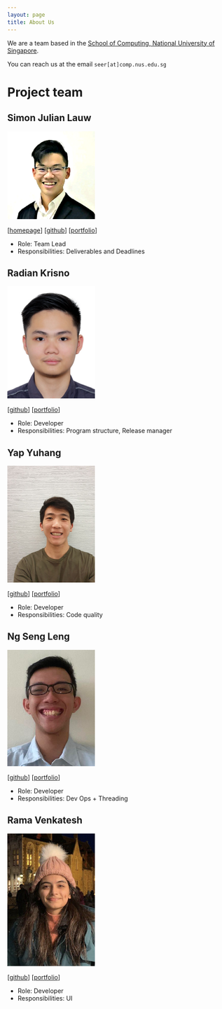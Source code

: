 ```yaml
---
layout: page
title: About Us
---
```


We are a team based in the [School of Computing, National University of Singapore](http://www.comp.nus.edu.sg).

You can reach us at the email `seer[at]comp.nus.edu.sg`

# Project team

## Simon Julian Lauw

<img src="images/simonjulianl.png" width="200px">

[[homepage](https://simonjulianl.github.io)]
[[github](https://github.com/simonjulianl)]
[[portfolio](team/simonjulianl.md)]

* Role: Team Lead
* Responsibilities: Deliverables and Deadlines

## Radian Krisno

<img src="images/radiankrisno.png" width="200px">

[[github](http://github.com/radiankrisno)]
[[portfolio](team/radiankrisno.md)]

* Role: Developer
* Responsibilities: Program structure, Release manager

## Yap Yuhang

<img src="images/yyhangz.png" width="200px">

[[github](http://github.com/yyhangz)] [[portfolio](team/yyhangz.md)]

* Role: Developer
* Responsibilities: Code quality

## Ng Seng Leng

<img src="images/ngsengleng.png" width="200px">

[[github](http://github.com/ngsengleng)]
[[portfolio](team/ngsengleng.md)]

* Role: Developer
* Responsibilities: Dev Ops + Threading

## Rama Venkatesh

<img src="images/ramaven.png" width="200px">

[[github](http://github.com/ramaven)]
[[portfolio](team/ramavenkatesh.md)]

* Role: Developer
* Responsibilities: UI

